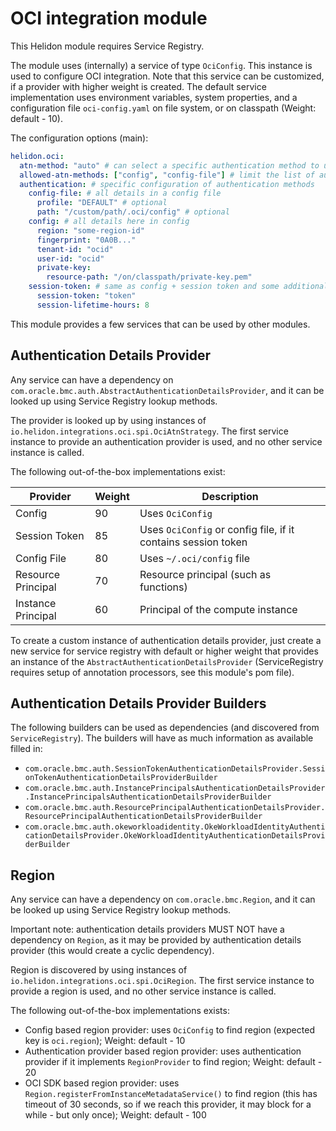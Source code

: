 # OCI integration module

This Helidon module requires Service Registry.

The module uses (internally) a service of type `OciConfig`. This instance is used to configure OCI integration.
Note that this service can be customized, if a provider with higher weight is created.
The default service implementation uses environment variables, system properties, and a configuration file `oci-config.yaml` on file system, or on classpath (Weight: default - 10). 

The configuration options (main):
```yaml
helidon.oci:
  atn-method: "auto" # can select a specific authentication method to use, use auto to choose from available
  allowed-atn-methods: ["config", "config-file"] # limit the list of authentication methods to try with auto
  authentication: # specific configuration of authentication methods
    config-file: # all details in a config file
      profile: "DEFAULT" # optional
      path: "/custom/path/.oci/config" # optional
    config: # all details here in config
      region: "some-region-id"
      fingerprint: "0A0B..."
      tenant-id: "ocid"
      user-id: "ocid"
      private-key:
        resource-path: "/on/classpath/private-key.pem"      
    session-token: # same as config + session token and some additional configuration
      session-token: "token"
      session-lifetime-hours: 8
```

This module provides a few services that can be used by other modules.

## Authentication Details Provider

Any service can have a dependency on `com.oracle.bmc.auth.AbstractAuthenticationDetailsProvider`, and it can be
looked up using Service Registry lookup methods.

The provider is looked up by using instances of `io.helidon.integrations.oci.spi.OciAtnStrategy`. The first service instance to provide an authentication provider is used, and no other service instance is called.

The following out-of-the-box implementations exist:

| Provider           | Weight | Description                                                   |
|--------------------|--------|---------------------------------------------------------------|
| Config             | 90     | Uses `OciConfig`                                              |
| Session Token      | 85     | Uses `OciConfig` or config file, if it contains session token |
| Config File        | 80     | Uses `~/.oci/config` file                                     |
| Resource Principal | 70     | Resource principal (such as functions)                        |
| Instance Principal | 60     | Principal of the compute instance                             | 

To create a custom instance of authentication details provider, just create a new service for service registry
with default or higher weight that provides an instance of the `AbstractAuthenticationDetailsProvider` 
(ServiceRegistry requires setup of annotation processors, see this module's pom file).

## Authentication Details Provider Builders

The following builders can be used as dependencies (and discovered from `ServiceRegistry`). The builders will have as much
information as available filled in:

- `com.oracle.bmc.auth.SessionTokenAuthenticationDetailsProvider.SessionTokenAuthenticationDetailsProviderBuilder`
- `com.oracle.bmc.auth.InstancePrincipalsAuthenticationDetailsProvider.InstancePrincipalsAuthenticationDetailsProviderBuilder`
- `com.oracle.bmc.auth.ResourcePrincipalAuthenticationDetailsProvider.ResourcePrincipalAuthenticationDetailsProviderBuilder`
- `com.oracle.bmc.auth.okeworkloadidentity.OkeWorkloadIdentityAuthenticationDetailsProvider.OkeWorkloadIdentityAuthenticationDetailsProviderBuilder` 

## Region

Any service can have a dependency on `com.oracle.bmc.Region`, and it can be looked up using Service Registry
lookup methods.

Important note: authentication details providers MUST NOT have a dependency on `Region`, as it may be provided by authentication
details provider (this would create a cyclic dependency).

Region is discovered by using instances of `io.helidon.integrations.oci.spi.OciRegion`. The first service instance to provide a
region is used, and no other service instance is called.

The following out-of-the-box implementations exists:

- Config based region provider: uses `OciConfig` to find region (expected key is `oci.region`); Weight: default - 10
- Authentication provider based region provider: uses authentication provider if it implements `RegionProvider` to find region; Weight: default - 20
- OCI SDK based region provider: uses `Region.registerFromInstanceMetadataService()` to find region (this has timeout of 30
  seconds, so if we reach this provider, it may block for a while - but only once); Weight: default - 100

